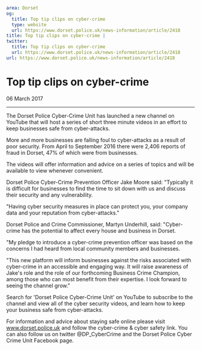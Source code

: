 ```yaml
area: Dorset
og:
  title: Top tip clips on cyber-crime
  type: website
  url: https://www.dorset.police.uk/news-information/article/2418
title: Top tip clips on cyber-crime |
twitter:
  title: Top tip clips on cyber-crime
  url: https://www.dorset.police.uk/news-information/article/2418
url: https://www.dorset.police.uk/news-information/article/2418
```

# Top tip clips on cyber-crime

06 March 2017

* * *

The Dorset Police Cyber-Crime Unit has launched a new channel on YouTube that will host a series of short three minute videos in an effort to keep businesses safe from cyber-attacks.

More and more businesses are falling foul to cyber-attacks as a result of poor security. From April to September 2016 there were 2,406 reports of fraud in Dorset, 47% of which were from businesses.

The videos will offer information and advice on a series of topics and will be available to view whenever convenient.

Dorset Police Cyber-Crime Prevention Officer Jake Moore said: "Typically it is difficult for businesses to find the time to sit down with us and discuss their security and any vulnerability.

"Having cyber security measures in place can protect you, your company data and your reputation from cyber-attacks."

Dorset Police and Crime Commissioner, Martyn Underhill, said: "Cyber-crime has the potential to affect every house and business in Dorset.

"My pledge to introduce a cyber-crime prevention officer was based on the concerns I had heard from local community members and businesses.

"This new platform will inform businesses against the risks associated with cyber-crime in an accessible and engaging way. It will raise awareness of Jake's role and the role of our forthcoming Business Crime Champion, among those who can most benefit from their expertise. I look forward to seeing the channel grow."

Search for 'Dorset Police Cyber-Crime Unit' on YouTube to subscribe to the channel and view all of the cyber security videos, and learn how to keep your business safe from cyber-attacks.

For information and advice about staying safe online please visit www.dorset.police.uk and follow the cyber-crime & cyber safety link. You can also follow us on twitter @DP_CyberCrime and the Dorset Police Cyber Crime Unit Facebook page.
